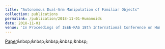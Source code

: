 ```yaml
---
title: "Autonomous Dual-Arm Manipulation of Familiar Objects"
collection: publications
permalink: /publication/2018-11-01-Humanoids
date: 2018-11-01
venue: 'In Proceedings of IEEE-RAS 18th International Conference on Humanoid Robots (Humanoids), Beijing, China'
---
```

[Paper]('http://www.ais.uni-bonn.de/papers/Humanoids_2018_Pavlichenko.pdf')&nbsp;&nbsp;&nbsp;&nbsp;&nbsp;&nbsp;